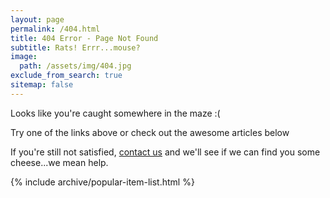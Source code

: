 ```yaml
---
layout: page
permalink: /404.html
title: 404 Error - Page Not Found
subtitle: Rats! Errr...mouse?
image:
  path: /assets/img/404.jpg
exclude_from_search: true
sitemap: false
---
```


Looks like you're caught somewhere in the maze :(

Try one of the links above or check out the awesome articles below

If you're still not satisfied, <a href="/contact/">contact us</a> and we'll see if we can find you some cheese...we mean help.

{% include archive/popular-item-list.html %}
